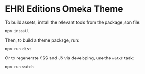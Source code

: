 # EHRI Editions Omeka Theme

To build assets, install the relevant tools from the package.json file:

    npm install

Then, to build a theme package, run:

    npm run dist

Or to regenerate CSS and JS via developing, use the `watch` task:

    npm run watch
